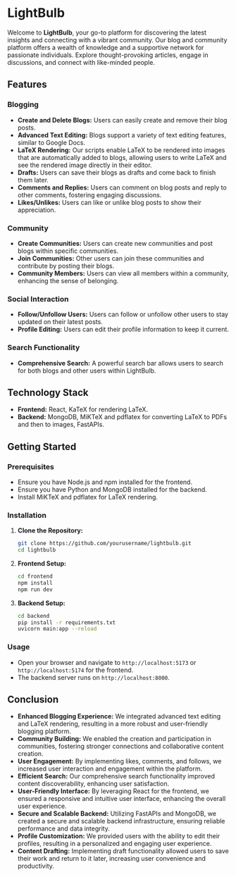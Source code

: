 # LightBulb

Welcome to **LightBulb**, your go-to platform for discovering the latest insights and connecting with a vibrant community. Our blog and community platform offers a wealth of knowledge and a supportive network for passionate individuals. Explore thought-provoking articles, engage in discussions, and connect with like-minded people.

## Features

### Blogging
- **Create and Delete Blogs:** Users can easily create and remove their blog posts.
- **Advanced Text Editing:** Blogs support a variety of text editing features, similar to Google Docs.
- **LaTeX Rendering:** Our scripts enable LaTeX to be rendered into images that are automatically added to blogs, allowing users to write LaTeX and see the rendered image directly in their editor.
- **Drafts:** Users can save their blogs as drafts and come back to finish them later.
- **Comments and Replies:** Users can comment on blog posts and reply to other comments, fostering engaging discussions.
- **Likes/Unlikes:** Users can like or unlike blog posts to show their appreciation.

### Community
- **Create Communities:** Users can create new communities and post blogs within specific communities.
- **Join Communities:** Other users can join these communities and contribute by posting their blogs.
- **Community Members:** Users can view all members within a community, enhancing the sense of belonging.

### Social Interaction
- **Follow/Unfollow Users:** Users can follow or unfollow other users to stay updated on their latest posts.
- **Profile Editing:** Users can edit their profile information to keep it current.

### Search Functionality
- **Comprehensive Search:** A powerful search bar allows users to search for both blogs and other users within LightBulb.

## Technology Stack
- **Frontend:** React, KaTeX for rendering LaTeX.
- **Backend:** MongoDB, MiKTeX and pdflatex for converting LaTeX to PDFs and then to images, FastAPIs.

## Getting Started

### Prerequisites
- Ensure you have Node.js and npm installed for the frontend.
- Ensure you have Python and MongoDB installed for the backend.
- Install MiKTeX and pdflatex for LaTeX rendering.

### Installation

1. **Clone the Repository:**
   ```sh
   git clone https://github.com/yourusername/lightbulb.git
   cd lightbulb
   ```

2. **Frontend Setup:**
   ```sh
   cd frontend
   npm install
   npm run dev
   ```

3. **Backend Setup:**
   ```sh
   cd backend
   pip install -r requirements.txt
   uvicorn main:app --reload
   ```

### Usage
- Open your browser and navigate to `http://localhost:5173` or `http://localhost:5174` for the frontend.
- The backend server runs on `http://localhost:8000`.

## Conclusion

- **Enhanced Blogging Experience:** We integrated advanced text editing and LaTeX rendering, resulting in a more robust and user-friendly blogging platform.
- **Community Building:** We enabled the creation and participation in communities, fostering stronger connections and collaborative content creation.
- **User Engagement:** By implementing likes, comments, and follows, we increased user interaction and engagement within the platform.
- **Efficient Search:** Our comprehensive search functionality improved content discoverability, enhancing user satisfaction.
- **User-Friendly Interface:** By leveraging React for the frontend, we ensured a responsive and intuitive user interface, enhancing the overall user experience.
- **Secure and Scalable Backend:** Utilizing FastAPIs and MongoDB, we created a secure and scalable backend infrastructure, ensuring reliable performance and data integrity.
- **Profile Customization:** We provided users with the ability to edit their profiles, resulting in a personalized and engaging user experience.
- **Content Drafting:** Implementing draft functionality allowed users to save their work and return to it later, increasing user convenience and productivity.
